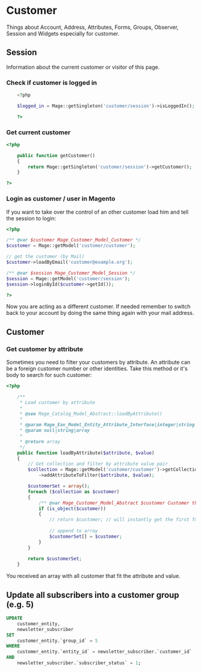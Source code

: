# Customer

Things about Account, Address, Attributes, Forms, Groups, Observer, Session and Widgets especially for customer.

## Session

Information about the current customer or visitor of this page.


### Check if customer is logged in

```php
    <?php

    $logged_in = Mage::getSingleton('customer/session')->isLoggedIn(); // (boolean)

    ?>
```

### Get current customer

```php
<?php

    public function getCustomer()
    {
        return Mage::getSingleton('customer/session')->getCustomer();
    }

?>
```

### Login as customer / user in Magento

If you want to take over the control of an other customer load him and tell the session to login:

```php
<?php

/** @var $customer Mage_Customer_Model_Customer */
$customer = Mage::getModel('customer/customer');

// get the customer (by Mail)
$customer->loadByEmail('customer@example.org');

/** @var $session Mage_Customer_Model_Session */
$session = Mage::getModel('customer/session');
$session->loginById($customer->getId());

?>
```

Now you are acting as a different customer.
If needed remember to switch back to your account by doing the same thing again with your mail address.

## Customer

### Get customer by attribute

Sometimes you need to filter your customers by attribute.
An attribute can be a foreign customer number or other identities.
Take this method or it's body to search for such customer:

```php
<?php

    /**
     * Load customer by attribute
     *
     * @see Mage_Catalog_Model_Abstract::loadByAttribute()
     * 
     * @param Mage_Eav_Model_Entity_Attribute_Interface|integer|string|array $attribute Attribute to filter
     * @param null|string|array                                              $value     Value to meet
     *
     * @return array
     */
    public function loadByAttribute($attribute, $value)
    {
        // Get collection and filter by attribute value pair
        $collection = Mage::getModel('customer/customer')->getCollection()
            ->addAttributeToFilter($attribute, $value);

        $customerSet = array();
        foreach ($collection as $customer)
        {
            /** @var Mage_Customer_Model_Abstract $customer Customer that fits the pattern. */
            if (is_object($customer))
            {
            	// return $customer; // will instantly get the first found customer
            
                // append to array
                $customerSet[] = $customer;
            }
        }
        
        return $customerSet;
    }

```

You received an array with all customer that fit the attribute and value.

## Update all subscribers into a customer group (e.g. 5)

```sql
UPDATE
	customer_entity,
	newsletter_subscriber
SET
	customer_entity.`group_id` = 5
WHERE
	customer_entity.`entity_id` = newsletter_subscriber.`customer_id`
AND
	newsletter_subscriber.`subscriber_status` = 1;
```
